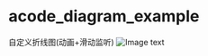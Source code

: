 # acode_diagram_example
自定义折线图(动画+滑动监听)
![Image text](https://github.com/workertao/acode_emoji_example/tree/master/images/GIF.gif)